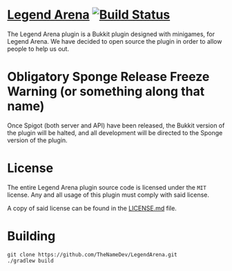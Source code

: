 # [Legend Arena](http://thenamedev.net/legendarena/) [![Build Status](https://travis-ci.org/TheNameDev/LegendArena.svg?branch=dev)](https://travis-ci.org/TheNameDev/LegendArena)

The Legend Arena plugin is a Bukkit plugin designed with minigames, for Legend Arena.
We have decided to open source the plugin in order to allow people to help us out.

Obligatory Sponge Release Freeze Warning (or something along that name)
====

Once Spigot (both server and API) have been released, the Bukkit version of the plugin will be halted, and all development will be directed to the Sponge version of the plugin.

License
====

The entire Legend Arena plugin source code is licensed under the `MIT` license. Any and all usage of this plugin
must comply with said license.

A copy of said license can be found in the [LICENSE.md](https://github.com/TheNameDev/LegendArena/blob/master/LICENSE.md) file.

Building
====

```
git clone https://github.com/TheNameDev/LegendArena.git
./gradlew build
```